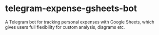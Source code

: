 # telegram-expense-gsheets-bot
A Telegram bot for tracking personal expenses with Google Sheets, which gives users full flexibility for custom analysis, diagrams etc.
